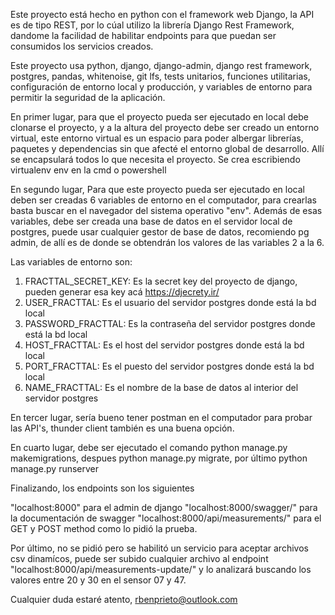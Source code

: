 Este proyecto está hecho en python con el framework web Django, la API es de tipo REST, por lo cúal utilizo la librería Django Rest Framework, dandome la facilidad de habilitar endpoints para que puedan ser consumidos los servicios creados.

Este proyecto usa python, django, django-admin, django rest framework, postgres, pandas, whitenoise, git lfs, tests unitarios, funciones utilitarias, configuración de entorno local y producción, y variables de entorno para permitir la seguridad de la aplicación.

En primer lugar, para que el proyecto pueda ser ejecutado en local debe clonarse el proyecto, y a la altura del proyecto debe ser creado un entorno virtual, este entorno virtual es un espacio para poder albergar librerías, paquetes y dependencias sin que afecté el entorno global de desarrollo. Allí se encapsulará todos lo que necesita el proyecto. Se crea escribiendo virtualenv env en la cmd o powershell

En segundo lugar, Para que este proyecto pueda ser ejecutado en local deben ser creadas 6 variables de entorno en el computador, para crearlas basta buscar en el navegador del sistema operativo "env". Además de esas variables, debe ser creada una base de datos en el servidor local de postgres, puede usar cualquier gestor de base de datos, recomiendo pg admin, de allí es de donde se obtendrán los valores de las variables 2 a la 6.

Las variables de entorno son: 
  1. FRACTTAL_SECRET_KEY: Es la secret key del proyecto de django, pueden generar esa key acá https://djecrety.ir/
  2. USER_FRACTTAL: Es el usuario del servidor postgres donde está la bd local
  3. PASSWORD_FRACTTAL: Es la contraseña del servidor postgres donde está la bd local
  4. HOST_FRACTTAL: Es el host del servidor postgres donde está la bd local
  5. PORT_FRACTTAL: Es el puesto del servidor postgres donde está la bd local
  6. NAME_FRACTTAL: Es el nombre de la base de datos al interior del servidor postgres

En tercer lugar, sería bueno tener postman en el computador para probar las API's, thunder client también es una buena opción.

En cuarto lugar, debe ser ejecutado el comando python manage.py makemigrations, despues python manage.py migrate, por último python manage.py runserver

Finalizando, los endpoints son los siguientes

"localhost:8000" para el admin de django
"localhost:8000/swagger/" para la documentación de swagger
"localhost:8000/api/measurements/" para el GET y POST method como lo pidió la prueba.

Por último, no se pidió pero se habilitó un servicio para aceptar archivos csv dinamícos, puede ser subido cualquier archivo al endpoint "localhost:8000/api/measurements-update/" y lo analizará buscando los valores entre 20 y 30 en el sensor 07 y 47. 

Cualquier duda estaré atento, rbenprieto@outlook.com
